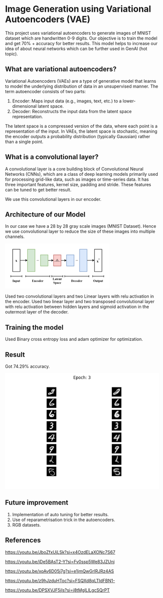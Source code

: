 # Image Generation using Variational Autoencoders (VAE)

 This project uses variational autoencoders to generate images of MNIST dataset which are handwritten 0-9 digits. Our objective is to train the model and get 70% + accuracy for better results. This model helps to increase our idea of about neural networks which can be further used in GenAI (hot topic).

## What are variational autoencoders?

Variational Autoencoders (VAEs) are a type of generative model that learns to model the underlying distribution of data in an unsupervised manner. The term autoencoder consists of two parts:
1. Encoder:  Maps input data (e.g., images, text, etc.) to a lower-dimensional latent space.
2. Decoder:  Reconstructs the input data from the latent space representation.

The latent space is a compressed version of the data, where each point is a representation of the input. In VAEs, the latent space is stochastic, meaning the encoder outputs a probability distribution (typically Gaussian) rather than a single point.

## What is a convolutional layer?
A convolutional layer is a core building block of Convolutional Neural Networks (CNNs), which are a class of deep learning models primarily used for processing grid-like data, such as images or time-series data. 
It has three important features, kernel size, padding and stride. These features can be tuned to get better result.

We use this convolutional layers in our encoder.
## Architecture of our Model

In our case we have a 28 by 28 gray scale images (MNIST Dataset). Hence we use convolutional layer to reduce the size of these images into multiple channels.

![img.png](img.png)

Used two convolutional layers and two Linear layers with relu activation in the encoder.
Used two linear layer and two transposed convolutional layer with relu activation between hidden layers and sigmoid activation in the outermost layer of the decoder.

## Training the model
Used Binary cross entropy loss and adam optimizer for optimization.

## Result
Got 74.29% accuracy.

![epoch 3.png](result/epoch%203.png)

## Future improvement
1. Implementation of auto tuning for better results.
2. Use of reparametrisation trick in the autoencoders.
3. RGB datasets.

## References
https://youtu.be/JboZfxUjLSk?si=x4OzdELaXONc7S67

https://youtu.be/jDe5BAsT2-Y?si=Fv0ssp5We83JZUnj

https://youtu.be/xoAv6D05j7g?si=e1jmQwGrlRJRz4AS

https://youtu.be/z9hJzduHToc?si=FSQXd8qLTIdFBN1-

https://youtu.be/DPSXVJF5jIs?si=j8tMglLlLgcSQrPT